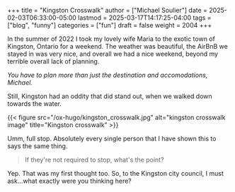 +++
title = "Kingston Crosswalk"
author = ["Michael Soulier"]
date = 2025-02-03T06:33:00-05:00
lastmod = 2025-03-17T14:17:25-04:00
tags = ["blog", "funny"]
categories = ["fun"]
draft = false
weight = 2004
+++

In the summer of 2022 I took my lovely wife Maria to the exotic town of Kingston, Ontario for a weekend. The weather was beautiful, the AirBnB we stayed in was very nice, and overall we had a nice weekend, beyond my terrible overall lack of planning.

_You have to plan more than just the destination and accomodations, Michael._

Still, Kingston had an oddity that did stand out, when we walked down towards the water.

{{< figure src="/ox-hugo/kingston_crosswalk.jpg" alt="kingston crosswalk image" title="Kingston crosswalk" >}}

Umm, full stop. Absolutely every single person that I have shown this to says the same thing.

> If they're not required to stop, what's the point?

Yep. That was my first thought too. So, to the Kingston city council, I must ask...what exactly were you thinking here?
